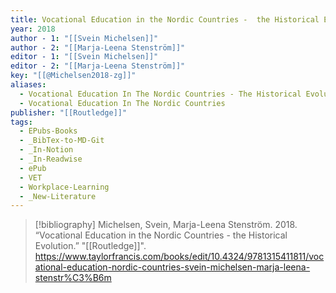 ```yaml
---
title: Vocational Education in the Nordic Countries -  the Historical Evolution
year: 2018
author - 1: "[[Svein Michelsen]]"
author - 2: "[[Marja-Leena Stenström]]"
editor - 1: "[[Svein Michelsen]]"
editor - 2: "[[Marja-Leena Stenström]]"
key: "[[@Michelsen2018-zg]]"
aliases:
  - Vocational Education In The Nordic Countries - The Historical Evolution
  - Vocational Education In The Nordic Countries
publisher: "[[Routledge]]"
tags:
  - EPubs-Books
  - _BibTex-to-MD-Git
  - _In-Notion
  - _In-Readwise
  - ePub
  - VET
  - Workplace-Learning
  - _New-Literature
---
```


> [!bibliography]
> Michelsen, Svein, Marja-Leena Stenström. 2018. “Vocational Education in the Nordic Countries -  the Historical Evolution.” "[[Routledge]]". https://www.taylorfrancis.com/books/edit/10.4324/9781315411811/vocational-education-nordic-countries-svein-michelsen-marja-leena-stenstr%C3%B6m
